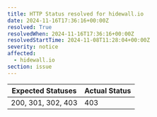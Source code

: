 ```yaml
---
title: HTTP Status resolved for hidewall.io
date: 2024-11-16T17:36:16+00:00Z
resolved: True
resolvedWhen: 2024-11-16T17:36:16+00:00Z
resolvedStartTime: 2024-11-08T11:28:04+00:00Z
severity: notice
affected:
  - hidewall.io
section: issue
---
```


| Expected Statuses | Actual Status  |
|-------------------|----------------|
| 200, 301, 302, 403 | 403 |
